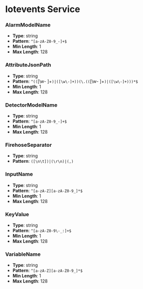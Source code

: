 # Iotevents Service

### AlarmModelName
- **Type**: string
- **Pattern**: `^[a-zA-Z0-9_-]+$`
- **Min Length**: 1
- **Max Length**: 128

### AttributeJsonPath
- **Type**: string
- **Pattern**: `^((`[\w\- ]+`)|([\w\-]+))(\.((`[\w- ]+`)|([\w\-]+)))*$`
- **Min Length**: 1
- **Max Length**: 128

### DetectorModelName
- **Type**: string
- **Pattern**: `^[a-zA-Z0-9_-]+$`
- **Min Length**: 1
- **Max Length**: 128

### FirehoseSeparator
- **Type**: string
- **Pattern**: `([\n\t])|(\r\n)|(,)`

### InputName
- **Type**: string
- **Pattern**: `^[a-zA-Z][a-zA-Z0-9_]*$`
- **Min Length**: 1
- **Max Length**: 128

### KeyValue
- **Type**: string
- **Pattern**: `^[a-zA-Z0-9\-_:]+$`
- **Min Length**: 1
- **Max Length**: 128

### VariableName
- **Type**: string
- **Pattern**: `^[a-zA-Z][a-zA-Z0-9_]*$`
- **Min Length**: 1
- **Max Length**: 128

